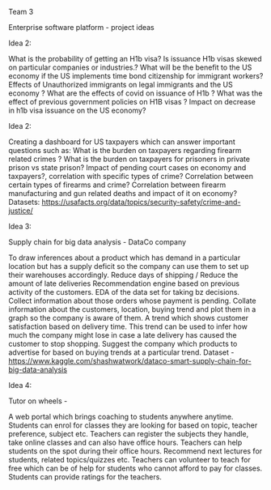  Team 3 



Enterprise software platform - project ideas 


Idea 2: 


What is the probability of getting an H1b visa?
Is issuance H1b visas skewed on particular companies or industries.?
What will be the benefit to the US economy if the US implements time bond citizenship for immigrant workers?
Effects  of Unauthorized immigrants on legal immigrants and the US economy ?
What are the effects of covid on issuance of H1b ?
What was the effect of previous government policies on H1B visas ?
Impact on decrease in h1b visa issuance on the US economy?
 
 
 
Idea 2:
 
Creating a dashboard for US taxpayers which can answer important questions such as:
What is the  burden on taxpayers regarding firearm related crimes ?
What is the burden on taxpayers for prisoners in private prison vs state prison?
Impact of pending court cases on economy and taxpayers?, correlation with specific types of crime?
Correlation between certain types of firearms and crime?
Correlation between firearm manufacturing and gun related deaths and impact of it on economy?
Datasets: https://usafacts.org/data/topics/security-safety/crime-and-justice/


Idea 3:

Supply chain for big data analysis - DataCo company


To draw inferences about a product which has demand in a particular location but has a supply deficit so the company can use them to set up their warehouses accordingly.
Reduce days of shipping / Reduce the amount of late deliveries
Recommendation engine based on previous activity of the customers.
EDA of the data set for taking bz decisions.
Collect information about those orders whose payment is pending. Collate information about the customers, location, buying trend and plot them in a graph so the company is aware of them.
A trend which shows customer satisfaction based on delivery time. This trend can be used to infer how much the company might lose in case a late delivery has caused the customer to stop shopping. 
Suggest the company which products to advertise for based on buying trends at a particular trend.
Dataset - https://www.kaggle.com/shashwatwork/dataco-smart-supply-chain-for-big-data-analysis


Idea 4:

 Tutor on wheels - 


A web portal which brings coaching to students anywhere anytime. 
Students can enrol for classes they are looking for based on topic, teacher preference, subject etc.
Teachers can register the subjects they handle, take online classes and can also have office hours.
Teachers can help students on the spot during their office hours.
Recommend next lectures for students, related topics/quizzes etc.
Teachers can volunteer to teach for free which can be of help for students who cannot afford to pay for classes.
Students can provide ratings for the teachers.
